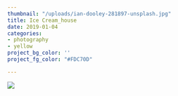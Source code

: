 ```yaml
---
thumbnail: "/uploads/ian-dooley-281897-unsplash.jpg"
title: Ice Cream_house
date: 2019-01-04
categories:
- photography
- yellow
project_bg_color: ''
project_fg_color: "#FDC70D"

---
```

![](/uploads/ian-dooley-281897-unsplash.jpg)